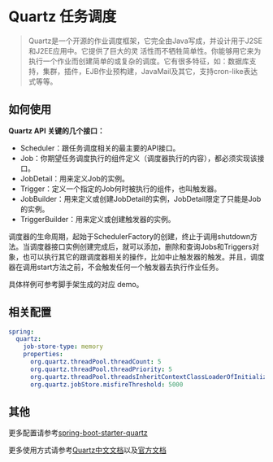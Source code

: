 # Quartz 任务调度

> Quartz是一个开源的作业调度框架，它完全由Java写成，并设计用于J2SE和J2EE应用中。它提供了巨大的灵 活性而不牺牲简单性。你能够用它来为执行一个作业而创建简单的或复杂的调度。它有很多特征，如：数据库支持，集群，插件，EJB作业预构建，JavaMail及其它，支持cron-like表达式等等。

## 如何使用

**Quartz API 关键的几个接口：**
- Scheduler：跟任务调度相关的最主要的API接口。
- Job：你期望任务调度执行的组件定义（调度器执行的内容），都必须实现该接口。
- JobDetail：用来定义Job的实例。
- Trigger：定义一个指定的Job何时被执行的组件，也叫触发器。
- JobBuilder：用来定义或创建JobDetail的实例，JobDetail限定了只能是Job的实例。
- TriggerBuilder：用来定义或创建触发器的实例。

调度器的生命周期，起始于SchedulerFactory的创建，终止于调用shutdown方法。当调度器接口实例创建完成后，就可以添加，删除和查询Jobs和Triggers对象，也可以执行其它的跟调度器相关的操作，比如中止触发器的触发。并且，调度器在调用start方法之前，不会触发任何一个触发器去执行作业任务。

具体样例可参考脚手架生成的对应 demo。

## 相关配置

```yaml
spring:
  quartz:
    job-store-type: memory
    properties:
      org.quartz.threadPool.threadCount: 5
      org.quartz.threadPool.threadPriority: 5
      org.quartz.threadPool.threadsInheritContextClassLoaderOfInitializingThread: true
      org.quartz.jobStore.misfireThreshold: 5000
```

## 其他

更多配置请参考[spring-boot-starter-quartz](https://docs.spring.io/spring-boot/docs/2.0.0.M3/reference/html/boot-features-quartz.html)

更多使用方式请参考[Quartz中文文档](https://xuzongbao.gitbooks.io/quartz/content/)以及[官方文档](http://www.quartz-scheduler.org/documentation/2.4.0-SNAPSHOT/migration-guide.html)